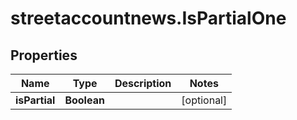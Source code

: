 # streetaccountnews.IsPartialOne

## Properties

Name | Type | Description | Notes
------------ | ------------- | ------------- | -------------
**isPartial** | **Boolean** |  | [optional] 


